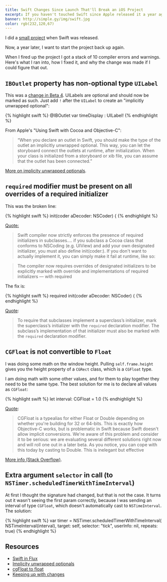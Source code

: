 ```yaml
---
title: Swift Changes Since Launch That'll Break an iOS Project
excerpt: If you haven't touched Swift since Apple released it a year ago, some things have changed. Here's what I found.
banner: http://simple.gy/img/swift.jpg
color: rgb(232,120,67)
---
```



I did a [small project](https://github.com/SimplGy/Easy-Timer) when Swift was released.

Now, a year later, I want to start the project back up again.

When I fired up the project I got a stack of 10 compiler errors and warnings. Here's what I ran into, how I fixed it, and why the change was made if I could figure that out.

## `IBOutlet` property has non-optional type `UILabel`
    
This was a [change in Beta 4](http://makeapppie.com/tag/iboutlet-optional/). UILabels are optional and should now be marked as such. Just add `!` after the `UILabel` to create an "implicitly unwrapped optional":

{% highlight swift %}
@IBOutlet var timeDisplay : UILabel!
{% endhighlight %}

From Apple's "Using Swift with Cocoa and Objective-C":

> “When you declare an outlet in Swift, you should make the type of the outlet an implicitly unwrapped optional. This way, you can let the storyboard connect the outlets at runtime, after initialization. When your class is initialized from a storyboard or xib file, you can assume that the outlet has been connected.”

[More on implicity unwrapped optionals](http://commandshift.co.uk/blog/2014/07/20/swift-implicitly-unwrapped-optionals/).

## `required` modifier must be present on all overrides of a required initializer

This was the broken line:

{% highlight swift %}
init(coder aDecoder: NSCoder) {
{% endhighlight %}

[Quote:](https://github.com/ksm/SwiftInFlux#required-and-designated-initializers-in-subclasses)

> Swift compiler now strictly enforces the presence of required initializers in subclasses.... if you subclass a Cocoa class that conforms to NSCoding (e.g. UIView) and add your own designated initializer, you must also define init(coder:). If you don't want to actually implement it, you can simply make it fail at runtime, like so:

> The compiler now requires overrides of designated initializers to be explicitly marked with override and implementations of required initializers — with required

The fix is:

{% highlight swift %}
required init(coder aDecoder: NSCoder) {
{% endhighlight %}

[Quote](https://developer.apple.com/library/prerelease/ios/documentation/Swift/Conceptual/Swift_Programming_Language/Declarations.html):

> To require that subclasses implement a superclass’s initializer, mark the superclass’s initializer with the `required` declaration modifier. The subclass’s implementation of that initializer must also be marked with the `required` declaration modifier.

## `CGFloat` is not convertible to `Float`

I was doing some math on the window height. Pulling `self.frame.height` gives you the height property of a `CGRect` class, which is a `CGFloat` type.

I am doing math with some other values, and for them to play together they need to be the same type. The best solution for me is to declare all values as `CGFloat`:

{% highlight swift %}
let interval: CGFloat = 1.0
{% endhighlight %}

[Quote](https://devforums.apple.com/message/998222#998222):

> CGFloat is a typealias for either Float or Double depending on whether you're building for 32 or 64-bits. This is exactly how Objective-C works, but is problematic in Swift because Swift doesn't allow implicit conversions.
> We're aware of this problem and consider it to be serious: we are evaluating several different solutions right now and will roll one out in a later beta. As you notice, you can cope with this today by casting to Double. This is inelegant but effective

[More info (Stack Overflow)](http://stackoverflow.com/questions/26094881/cgfloat-is-not-convertible-to-float-and-more).

## Extra argument `selector` in call (to `NSTimer.scheduledTimerWithTimeInterval`)

At first I thought the signature had changed, but that is not the case. It turns out it wasn't seeing the first param correctly, because I was sending an interval of type `CGFloat`, which doesn't automatically cast to `NSTimeInterval`. The solution:

{% highlight swift %}
var timer = NSTimer.scheduledTimerWithTimeInterval(
  NSTimeInterval(interval),
  target: self,
  selector: "tick",
  userInfo: nil,
  repeats: true)
{% endhighlight %}

## Resources

* [Swift in Flux](https://github.com/ksm/SwiftInFlux)
* [Implicity unwrapped optionals](http://commandshift.co.uk/blog/2014/07/20/swift-implicitly-unwrapped-optionals/)
* [cgFloat to float](http://stackoverflow.com/questions/26094881/cgfloat-is-not-convertible-to-float-and-more)
* [Keeping up with changes](http://blog.teamtreehouse.com/keeping-changes-swift)